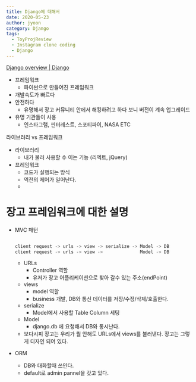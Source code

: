 ```yaml
---
title: Django에 대해서
date: 2020-05-23
author: jyoon
category: Django
tags:
  - ToyProjReview
  - Instagram clone coding
  - Django
---
```


[Django overview | Django](https://www.djangoproject.com/start/overview/)

- 프레임워크
    - 파이썬으로 만들어진 프레임워크
- 개발속도가 빠르다
- 안전하다
    - 유명해서 장고 커뮤니티 안에서 해킹하려고 하다 보니 버전이 계속 업그레이드
- 유명 기관들이 사용
    - 인스타그램,  핀터레스트, 스포티파이, NASA ETC

라이브러리 vs 프레임워크 

- 라이브러리
    - 내가 불러 사용할 수 이는 기능 (리엑트, jQuery)
- 프레임워크
    - 코드가 실행되는 방식
    - 역전의 제어가 일어난다.
    - 

# 장고 프레임워크에 대한 설명

- MVC 패턴

    ```jsx

    client request -> urls -> view -> serialize -> Model -> DB
    client request -> urls -> view ->              Model -> DB

    ```

    - URLs
        - Controller 역할
        - 유저가 장고 어플리케이션으로 찾아 갈수 있는 주소(endPoint)
    - views
        - model 역할
        - business 개발, DB와 통신 데이터를 저장/수정/삭제/호출한다.
    - serialize
        - Model에서 사용할 Table Column 세팅
    - Model
        - django.db 에 요청해서 DB와 통시난다.
    - 보다시피 장고는 우리가 뭘 안해도 URLs에서 views를 불러낸다. 
    장고는 그렇게 디자인 되어 있다.
- ORM
    - DB와 대화할때 쓰인다.
    - default로 admin pannel을 갖고 있다.

    #